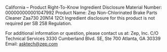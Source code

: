  
 
 
California – Product Right-To-Know Ingredient Disclosure 
Material Number: 000000000001047992 
Product Name: Zep Non-Chlorinated Brake Parts Cleaner Zaa730 20N14 12Ct 
Ingredient disclosure for this product is not required per SB 258 Regulation. 
 
For additional information or question, please contact us at: 
Zep, Inc. 
C/O Technical Services 
3330 Cumberland Blvd. SE, Ste 700 
Atlanta, GA 30339 
Email: asktech@zep.com 
 
 
 
 
